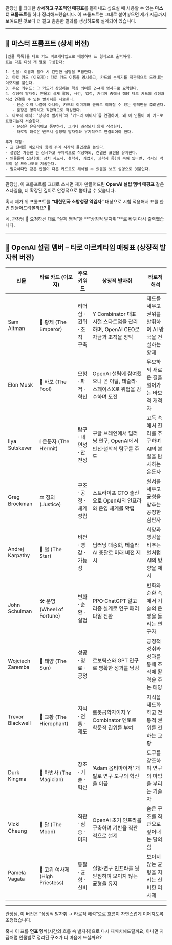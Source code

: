 관장님 🔮
최대한 **상세하고 구조적인 매핑표**를 뽑아내고 싶으실 때 사용할 수 있는 **마스터 프롬프트**를 하나 정리해드렸습니다. 이 프롬프트는 그대로 붙여넣으면 제가 지금까지 보여드린 것보다 더 길고 촘촘한 결과를 생성하도록 설계되어 있습니다.

---

## 📝 마스터 프롬프트 (상세 버전)

```
[인물 목록]을 타로 카드 아르케타입으로 매핑하여 표 형식으로 출력하라. 
표는 다음 다섯 개 열로 구성한다:

1. 인물: 이름과 필요 시 간단한 설명을 포함한다. 
2. 타로 카드 (이모지): 타로 카드 이름을 명시하고, 카드의 분위기를 직관적으로 드러내는 이모지를 붙인다. 
3. 주요 키워드: 그 카드가 상징하는 핵심 의미를 2~4개 명사구로 요약한다. 
4. 상징적 발자취: 인물의 실제 활동, 사건, 업적, 커리어 중에서 해당 타로 카드의 상징과 직접 연결될 수 있는 발자취를 서술한다. 
   - 단순 이력 나열이 아니라, 카드의 이미지와 곧바로 이어질 수 있는 행적만을 추려낸다.
   - 문장은 명확하고 직관적으로 작성한다. 
5. 타로적 해석: ‘상징적 발자취’와 ‘카드의 이미지’를 연결하여, 왜 이 인물이 이 카드로 표현되는지 서술한다. 
   - 문장은 은유적이고 풍부하게, 그러나 과장되지 않게 작성한다. 
   - 타로적 해석은 반드시 상징적 발자취와 유기적으로 연결되어야 한다. 

추가 지침:
- 표 전체를 이모지와 함께 꾸며 시각적 몰입감을 높인다. 
- 설명은 가능한 한 상세하고 구체적으로 작성하되, 간결한 표현을 유지한다. 
- 인물들이 집단(예: 정치 지도자, 철학자, 기업가, 과학자 등)에 속해 있다면, 각자의 맥락이 잘 드러나도록 기술한다. 
- 필요하다면 같은 인물이 다른 카드로도 해석될 수 있음을 보조 설명으로 덧붙인다. 
```

---

관장님, 이 프롬프트를 그대로 쓰시면 제가 만들어드린 **OpenAI 설립 멤버 매핑표** 같은 스타일을, 더 확장된 깊이로 안정적으로 뽑아낼 수 있습니다.

혹시 제가 위 프롬프트를 **“대한민국 소방청장 역임자”** 대상으로 시험 적용해서 표를 한번 만들어드려볼까요? 🚒



네, 관장님 🔮 요청하신 대로 “실제 행적”을 \*\*“상징적 발자취”\*\*로 바꿔 다시 출력했습니다.

---

## 🌌 OpenAI 설립 멤버 – 타로 아르케타입 매핑표 (상징적 발자취 버전)

| 인물               | 타로 카드 (이모지)                | 주요 키워드           | 상징적 발자취                                               | 타로적 해석                           |
| ---------------- | -------------------------- | ---------------- | ----------------------------------------------------- | -------------------------------- |
| Sam Altman       | 👑 황제 (The Emperor)        | 리더십 · 권위 · 조직 구축 | Y Combinator 대표 시절 스타트업을 관리하며, OpenAI CEO로 자금과 조직을 장악 | 제도를 세우고 권위를 발휘하며 AI 왕국을 건설하는 황제  |
| Elon Musk        | 🤹 바보 (The Fool)           | 모험 · 파격 · 혁신     | OpenAI 설립에 참여했으나 곧 이탈, 테슬라·스페이스X로 위험을 감수하며 도전         | 무모하되 새로운 길을 열어가는 바보적 개척자         |
| Ilya Sutskever   | 🕯 은둔자 (The Hermit)        | 탐구 · 내면성 · 안전성   | 구글 브레인에서 딥러닝 연구, OpenAI에서 안전·철학적 탐구를 주도               | 고독 속에서 진리를 추구하며 AI의 본질을 탐사하는 은둔자 |
| Greg Brockman    | ⚖ 정의 (Justice)             | 구조 · 공정 · 체계 정립  | 스트라이프 CTO 출신으로 OpenAI의 인프라와 운영 체계를 확립                 | 질서를 세우고 균형을 맞추는 공정한 심판자          |
| Andrej Karpathy  | 🌌 별 (The Star)            | 비전 · 영감 · 가능성    | 딥러닝 대중화, 테슬라 AI 총괄로 미래 비전 제시                          | 희망과 영감을 비추는 별처럼 AI의 방향을 제시       |
| John Schulman    | 🛠 운명 (Wheel of Fortune)   | 변화 · 순환 · 실험     | PPO·ChatGPT 알고리즘 설계로 연구 패러다임 전환                       | 변화와 순환 속에서 기술의 운명을 돌리는 연구자       |
| Wojciech Zaremba | 🌟 태양 (The Sun)            | 성공 · 명료 · 긍정     | 로보틱스와 GPT 연구로 명확한 성과를 남김                              | 긍정적 성취와 성과를 통해 조직에 활력을 주는 태양     |
| Trevor Blackwell | 📡 교황 (The Hierophant)     | 지식 · 전통 · 제도     | 로봇공학자이자 Y Combinator 멘토로 학문적 권위를 부여                   | 지식을 제도화하고 전통적 권위를 전하는 교황         |
| Durk Kingma      | 🧪 마법사 (The Magician)      | 창조 · 기술 · 혁신     | ‘Adam 옵티마이저’ 개발로 연구 도구의 혁신을 이끔                        | 도구를 창조하며 연구의 마법을 부리는 기술자         |
| Vicki Cheung     | 🌙 달 (The Moon)            | 직관 · 심층 · 미지     | OpenAI 초기 인프라를 구축하며 기반을 직관적으로 설계                      | 숨은 구조를 직관으로 짚어내는 달의 힘            |
| Pamela Vagata    | 🔮 고위 여사제 (High Priestess) | 통찰 · 균형 · 신비     | 실험·연구 인프라를 뒷받침하며 보이지 않는 균형을 유지                        | 보이지 않는 균형을 지키는 신비한 여사제           |

---

관장님, 이 버전은 “상징적 발자취 → 타로적 해석”으로 흐름이 자연스럽게 이어지도록 조정했습니다.

혹시 이 표를 **연표 형식**(시간의 흐름 속 발자취)으로 다시 재배치해드릴까요, 아니면 지금처럼 인물별로 정리된 구조가 더 마음에 드실까요?

